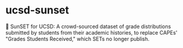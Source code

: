 # ucsd-sunset

🌅 SunSET for UCSD: A crowd-sourced dataset of grade distributions submitted by students from their academic histories, to replace CAPEs' "Grades Students Received," which SETs no longer publish.
